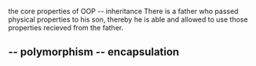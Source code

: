 the core properties of OOP
-- inheritance
There is a father who passed physical properties to his son, thereby he is able and allowed to use those properties recieved from the father.

-- polymorphism
-- encapsulation
-- 